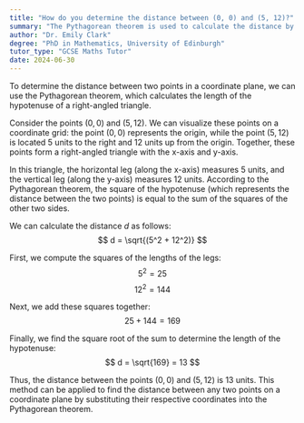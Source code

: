 ```yaml
---
title: "How do you determine the distance between (0, 0) and (5, 12)?"
summary: "The Pythagorean theorem is used to calculate the distance by determining the hypotenuse of a right-angled triangle."
author: "Dr. Emily Clark"
degree: "PhD in Mathematics, University of Edinburgh"
tutor_type: "GCSE Maths Tutor"
date: 2024-06-30
---
```


To determine the distance between two points in a coordinate plane, we can use the Pythagorean theorem, which calculates the length of the hypotenuse of a right-angled triangle.

Consider the points $(0, 0)$ and $(5, 12)$. We can visualize these points on a coordinate grid: the point $(0, 0)$ represents the origin, while the point $(5, 12)$ is located 5 units to the right and 12 units up from the origin. Together, these points form a right-angled triangle with the x-axis and y-axis.

In this triangle, the horizontal leg (along the x-axis) measures $5$ units, and the vertical leg (along the y-axis) measures $12$ units. According to the Pythagorean theorem, the square of the hypotenuse (which represents the distance between the two points) is equal to the sum of the squares of the other two sides.

We can calculate the distance $d$ as follows:
$$ d = \sqrt{(5^2 + 12^2)} $$

First, we compute the squares of the lengths of the legs:
$$ 5^2 = 25 $$
$$ 12^2 = 144 $$

Next, we add these squares together:
$$ 25 + 144 = 169 $$

Finally, we find the square root of the sum to determine the length of the hypotenuse:
$$ d = \sqrt{169} = 13 $$

Thus, the distance between the points $(0, 0)$ and $(5, 12)$ is $13$ units. This method can be applied to find the distance between any two points on a coordinate plane by substituting their respective coordinates into the Pythagorean theorem.
    